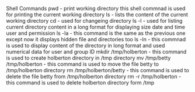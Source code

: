 Shell Commands
pwd - print working directory this shell commnad is used for printing the current working directory
ls - lists the content of the current working directory
cd - used for changeing directory
ls -l - used for listing current directory content in a long format for displaying size date and time user and permission
ls -la - this command is the same as the previous one except now it displays hidden file and directories too
ls -ln - this commnad is used to display content of the directory in long format and used numerical data for user and group ID
mkdir /tmp/holberton - this command is used to create holberton directory in /tmp directory
mv /tmp/betty /tmp/holberton - this command is used to move the file betty to /tmp/holberton directory
rm /tmp/holberton/betty - this command is used to delete the file betty from /tmp/holberton directory
rm -r /tmp/holberton - this command is used to delete holberton directory form /tmp 
